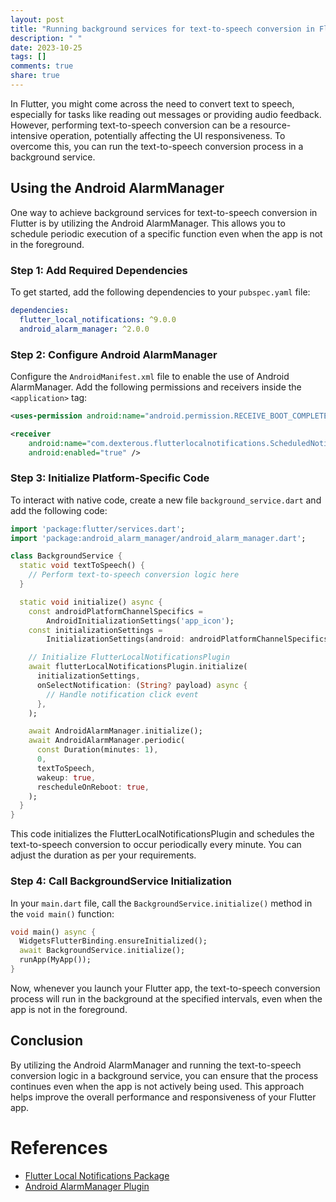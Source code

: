 ```yaml
---
layout: post
title: "Running background services for text-to-speech conversion in Flutter"
description: " "
date: 2023-10-25
tags: []
comments: true
share: true
---
```


In Flutter, you might come across the need to convert text to speech, especially for tasks like reading out messages or providing audio feedback. However, performing text-to-speech conversion can be a resource-intensive operation, potentially affecting the UI responsiveness. To overcome this, you can run the text-to-speech conversion process in a background service.

## Using the Android AlarmManager

One way to achieve background services for text-to-speech conversion in Flutter is by utilizing the Android AlarmManager. This allows you to schedule periodic execution of a specific function even when the app is not in the foreground.

### Step 1: Add Required Dependencies

To get started, add the following dependencies to your `pubspec.yaml` file:

```yaml
dependencies:
  flutter_local_notifications: ^9.0.0
  android_alarm_manager: ^2.0.0
```

### Step 2: Configure Android AlarmManager

Configure the `AndroidManifest.xml` file to enable the use of Android AlarmManager. Add the following permissions and receivers inside the `<application>` tag:

```xml
<uses-permission android:name="android.permission.RECEIVE_BOOT_COMPLETED"/>

<receiver
    android:name="com.dexterous.flutterlocalnotifications.ScheduledNotificationReceiver"
    android:enabled="true" />  
```

### Step 3: Initialize Platform-Specific Code

To interact with native code, create a new file `background_service.dart` and add the following code:

```dart
import 'package:flutter/services.dart';
import 'package:android_alarm_manager/android_alarm_manager.dart';

class BackgroundService {
  static void textToSpeech() {
    // Perform text-to-speech conversion logic here
  }

  static void initialize() async {
    const androidPlatformChannelSpecifics =
        AndroidInitializationSettings('app_icon');
    const initializationSettings =
        InitializationSettings(android: androidPlatformChannelSpecifics);

    // Initialize FlutterLocalNotificationsPlugin
    await flutterLocalNotificationsPlugin.initialize(
      initializationSettings,
      onSelectNotification: (String? payload) async {
        // Handle notification click event
      },
    );

    await AndroidAlarmManager.initialize();
    await AndroidAlarmManager.periodic(
      const Duration(minutes: 1),
      0,
      textToSpeech,
      wakeup: true,
      rescheduleOnReboot: true,
    );
  }
}
```

This code initializes the FlutterLocalNotificationsPlugin and schedules the text-to-speech conversion to occur periodically every minute. You can adjust the duration as per your requirements.

### Step 4: Call BackgroundService Initialization

In your `main.dart` file, call the `BackgroundService.initialize()` method in the `void main()` function:

```dart
void main() async {
  WidgetsFlutterBinding.ensureInitialized();
  await BackgroundService.initialize();
  runApp(MyApp());
}
```

Now, whenever you launch your Flutter app, the text-to-speech conversion process will run in the background at the specified intervals, even when the app is not in the foreground.

## Conclusion

By utilizing the Android AlarmManager and running the text-to-speech conversion logic in a background service, you can ensure that the process continues even when the app is not actively being used. This approach helps improve the overall performance and responsiveness of your Flutter app.

# References
- [Flutter Local Notifications Package](https://pub.dev/packages/flutter_local_notifications)
- [Android AlarmManager Plugin](https://pub.dev/packages/android_alarm_manager)